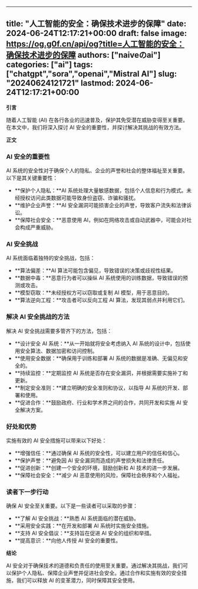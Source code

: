 
---
title: "人工智能的安全：确保技术进步的保障"
date: 2024-06-24T12:17:21+00:00
draft: false
image: https://og.g0f.cn/api/og?title=人工智能的安全：确保技术进步的保障
authors: ["naiveのai"]
categories: ["ai"]
tags: ["chatgpt","sora","openai","Mistral AI"]
slug: "20240624121721"
lastmod: 2024-06-24T12:17:21+00:00
---
**引言**

随着人工智能 (AI) 在各行各业的迅速普及，保护其免受潜在威胁变得至关重要。在本文中，我们将深入探讨 AI 安全的重要性，并探讨解决其挑战的有效方法。

**正文**

### AI 安全的重要性

AI 系统的安全性对于确保个人的隐私、企业的声誉和社会的整体福祉至关重要。以下是其关键重要性：

- **保护个人隐私：**AI 系统处理大量敏感数据，包括个人信息和行为模式。未经授权访问此类数据可能导致身份盗窃、诈骗和骚扰。
- **维护企业声誉：**AI 安全漏洞可能损害企业的声誉，导致客户流失和法律诉讼。
- **保障社会安全：**恶意使用 AI，例如在网络攻击或自动武器中，可能会对社会构成严重威胁。

### AI 安全挑战

AI 系统面临着独特的安全挑战，包括：

- **算法偏差：**AI 算法可能包含偏见，导致错误的决策或歧视性结果。
- **数据中毒：**恶意行为者可以操纵 AI 系统使用的训练数据，导致错误的预测或攻击。
- **模型窃取：**未经授权方可以窃取或复制 AI 模型，用于恶意目的。
- **算法逆向工程：**攻击者可以反向工程 AI 算法，发现其弱点并利用它们。

### 解决 AI 安全挑战的方法

解决 AI 安全挑战需要多管齐下的方法，包括：

- **设计安全 AI 系统：**从一开始就将安全考虑纳入 AI 系统的设计中，包括使用安全算法、数据加密和访问控制。
- **使用安全数据：**确保用于训练和部署 AI 系统的数据是准确、无偏见和安全的。
- **持续监控：**定期监控 AI 系统是否存在安全漏洞，并根据需要实施补丁和更新。
- **制定安全准则：**建立明确的安全准则和协议，以指导 AI 系统的开发、部署和使用。
- **促进合作：**鼓励政府、行业和学术界之间的合作，共同开发和实施 AI 安全解决方案。

### 好处和优势

实施有效的 AI 安全措施可以带来以下好处：

- **增强信任：**通过确保 AI 系统的安全性，可以建立用户的信任和信心。
- **保护声誉：**避免因 AI 安全漏洞而造成的声誉损失和法律责任。
- **促进创新：**创建一个安全的环境，鼓励创新和 AI 技术的进一步发展。
- **保障社会安全：**减少 AI 恶意使用的风险，保障社会秩序和个人福祉。

### 读者下一步行动

确保 AI 安全至关重要。以下是一些读者可以采取的步骤：

- **了解 AI 安全挑战：**熟悉 AI 系统面临的潜在威胁。
- **采用安全实践：**在开发和部署 AI 系统时实施安全措施。
- **支持 AI 安全倡议：**支持旨在促进 AI 安全的组织和举措。
- **提高意识：**向他人传授 AI 安全的重要性。

**结论**

AI 安全对于确保技术的道德和负责任的使用至关重要。通过解决其挑战，我们可以保护个人隐私、保障企业声誉并促进社会安全。通过合作和实施有效的安全措施，我们可以释放 AI 的变革潜力，同时保障其安全使用。